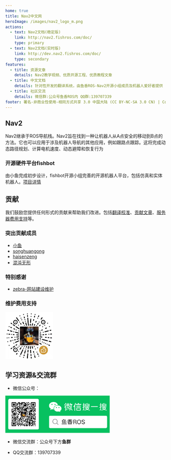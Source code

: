```yaml
---
home: true
title: Nav2中文网
heroImage: /images/nav2_logo_m.png
actions:
  - text: Nav2文档(稳定版)
    link: http://nav2.fishros.com/doc/
    type: primary
  - text: Nav2文档(实时版)
    link: http://dev.nav2.fishros.com/doc/
    type: secondary
features:
  - title: 资源文章    
    details: Nav2教学视频、优质开源工程、优质教程文章
  - title: 中文文档
    details: 针对性开发的翻译系统，由鱼香ROS-Nav2开源小组成员及机器人爱好者提供
  - title: 社区交流
    details: 微信群:公众号鱼香ROS内 QQ群:139707339 
footer: 署名-非商业性使用-相同方式共享 3.0 中国大陆 (CC BY-NC-SA 3.0 CN) | Copyright © 2021-2022 fishros
---
```


## Nav2

Nav2继承于ROS导航栈。Nav2旨在找到一种让机器人从A点安全的移动到B点的方法。它也可以应用于涉及机器人导航的其他应用，例如跟路点跟踪。这将完成动态路径规划、计算电机速度、动态避障和恢复行为

### 开源硬件平台fishbot
由小鱼完成初步设计，fishbot开源小组完善的开源机器人平台，包括仿真和实体机器人。[项目详情](pages/sources/fishbot/README.md)


## 贡献

我们鼓励您提供任何形式的贡献来帮助我们改进。包括[翻译校准](https://fishros.com)、[贡献文章](https://fishros.com)、[服务器费用支持](https://fishros.com)等。

### 突出贡献成员
- [小鱼](https://github.com/fishros)
- [songhuangong](https://github.com/songhuangong)
- [haisenzeng](https://github.com/haisenzeng)
- [混沌无形](https://github.com/Zippen-Huang/Zippen-Huang.github.io)


### 特别感谢
- [zebra-网站建设维护](https://github.com/mzebra)

### 维护费用支持

<img src="./README/imgs/appricate_code.108c8518.png" alt="img" style="zoom: 50%;" />



## 学习资源&交流群

- 微信公众号：

<img src="./README/imgs/0c9e6d24fa68477aaa67b0fe964cc2f5.png" alt="公众号" style="zoom:67%;" />

- 微信交流群：公众号下方**鱼群**

- QQ交流群：139707339

